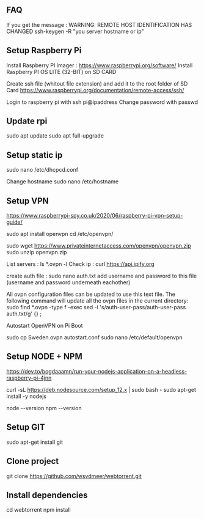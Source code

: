 ## FAQ
If you get the message : WARNING: REMOTE HOST IDENTIFICATION HAS CHANGED
ssh-keygen -R "you server hostname or ip"

## Setup Raspberry Pi
Install Raspberry PI Imager : https://www.raspberrypi.org/software/
Install Raspberry PI OS LITE (32-BIT) on SD CARD

Create ssh file (whitout file extension) and add it to the root folder of SD Card
https://www.raspberrypi.org/documentation/remote-access/ssh/

Login to raspberry pi with ssh pi@ipaddress
Change password with passwd

## Update rpi
sudo apt update
sudo apt full-upgrade

## Setup static ip
sudo nano /etc/dhcpcd.conf

Change hostname
sudo nano /etc/hostname

## Setup VPN
https://www.raspberrypi-spy.co.uk/2020/06/raspberry-pi-vpn-setup-guide/

sudo apt install openvpn
cd /etc/openvpn/

sudo wget https://www.privateinternetaccess.com/openvpn/openvpn.zip
sudo unzip openvpn.zip

List servers : ls *.ovpn -l
Check ip : curl https://api.ipify.org

create auth file : sudo nano auth.txt
add username and password to this file (username and password underneath eachother)

All ovpn configuration files can be updated to use this text file. The following command will update all the ovpn files in the current directory:
sudo find *.ovpn -type f -exec sed -i 's/auth-user-pass/auth-user-pass auth.txt/g' {} \;

Autostart OpenVPN on Pi Boot

sudo cp Sweden.ovpn autostart.conf
sudo nano /etc/default/openvpn


## Setup NODE + NPM
https://dev.to/bogdaaamn/run-your-nodejs-application-on-a-headless-raspberry-pi-4jnn

curl -sL https://deb.nodesource.com/setup_12.x | sudo bash -
sudo apt-get install -y nodejs

node --version
npm --version

## Setup GIT
sudo apt-get install git

## Clone project
git clone https://github.com/wsvdmeer/webtorrent.git

## Install dependencies
cd webtorrent
npm install


